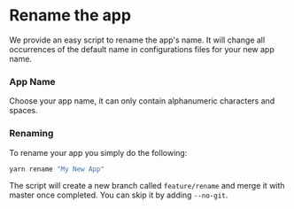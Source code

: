 # Rename the app

We provide an easy script to rename the app's name. It will change all occurrences of the default name in configurations files for your new app name.

### App Name

Choose your app name, it can only contain alphanumeric characters and spaces.

### Renaming

To rename your app you simply do the following:

```bash
yarn rename "My New App"
```

The script will create a new branch called `feature/rename` and merge it with master once completed. You can skip it by adding `--no-git`.
